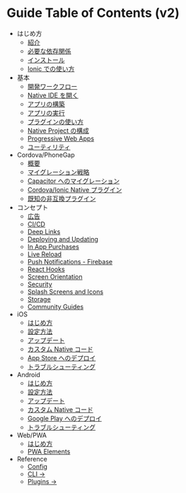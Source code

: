 # Guide Table of Contents (v2)

- はじめ方
  - [紹介](index.md)
  - [必要な依存関係](getting-started/dependencies.md)
  - [インストール](getting-started/index.md)
  - [Ionic での使い方](getting-started/with-ionic.md)
- 基本
  - [開発ワークフロー](basics/workflow.md)
  - [Native IDE を開く](basics/opening-native-projects.md)
  - [アプリの構築](basics/building-your-app.md)
  - [アプリの実行](basics/running-your-app.md)
  - [プラグインの使い方](basics/using-plugins.md)
  - [Native Project の構成](basics/configuring-your-app.md)
  - [Progressive Web Apps](basics/progressive-web-app.md)
  - [ユーティリティ](basics/utilities.md)
- Cordova/PhoneGap
  - [概要](cordova/index.md)
  - [マイグレーション戦略](cordova/migration-strategy.md)
  - [Capacitor へのマイグレーション](cordova/migrating-from-cordova-to-capacitor.md)
  - [Cordova/Ionic Native プラグイン](cordova/using-cordova-plugins.md)
  - [既知の非互換プラグイン](cordova/known-incompatible-plugins.md)
- コンセプト
  - [広告](guides/ads.md)
  - [CI/CD](guides/ci-cd.md)
  - [Deep Links](guides/deep-links.md)
  - [Deploying and Updating](guides/deploying-updates.md)
  - [In App Purchases](guides/in-app-purchases.md)
  - [Live Reload](guides/live-reload.md)
  - [Push Notifications - Firebase](guides/push-notifications-firebase.md)
  - [React Hooks](guides/react-hooks.md)
  - [Screen Orientation](guides/screen-orientation.md)
  - [Security](guides/security.md)
  - [Splash Screens and Icons](guides/splash-screens-and-icons.md)
  - [Storage](guides/storage.md)
  - [Community Guides](guides/community.md)
- iOS
  - [はじめ方](ios/index.md)
  - [設定方法](ios/configuration.md)
  - [アップデート](ios/updating.md)
  - [カスタム Native コード](ios/custom-code.md)
  - [App Store へのデプロイ](ios/deploying-to-app-store.md)
  - [トラブルシューティング](ios/troubleshooting.md)
- Android
  - [はじめ方](android/index.md)
  - [設定方法](android/configuration.md)
  - [アップデート](android/updating.md)
  - [カスタム Native コード](android/custom-code.md)
  - [Google Play へのデプロイ](android/deploying-to-google-play.md)
  - [トラブルシューティング](android/troubleshooting.md)
- Web/PWA
  - [はじめ方](web/index.md)
  - [PWA Elements](web/pwa-elements.md)
- Reference
  - [Config](config/index.md)
  - [CLI ->](cli/index.md)
  - [Plugins ->](plugins/index.md)
